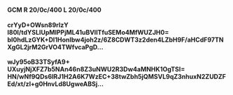 #### GCM R 20/0c/400 L 20/0c/400
**crYyD+OWsn89rlzY**<br/>**l80I/tdYSLlUpMlPPjML41uBVlITfuSEMo4MfWUZJH0=**<br/>**bI0hdLzGYK+Dl1HonIbw4joh2z/6Z8CDWT3z2den4LZbH9F/aHCdF97TNXgGL2jrM2GrVO4TWfvcaPgD...**<br/><br/>
**wJy95oB33TSyfA9+**<br/>**UXuyjNjXFZ7b5NAn46n8Z3uNWU2R3Dw4aMNHK1OgTSI=**<br/>**HN/wNf9QDs6lRJ1H2A6K7WzEC+38twZbh5jQMSVL9qZ3nhuxN2ZUDZFEd/xt/zI+g0HnvLd8UgweABSj...**
